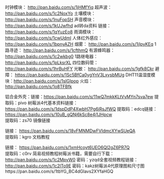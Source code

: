 时钟模块： http://pan.baidu.com/s/1jHMfYiq
超声波： http://pan.baidu.com/s/1c2NoxYo
土壤模块： http://pan.baidu.com/s/1nuFopSH
声音模块： http://pan.baidu.com/s/1kUJwfhd
ad转da资料 链接： http://pan.baidu.com/s/1qYuzEo8
雨滴模块： http://pan.baidu.com/s/1cwUdmI
人体红外感应： http://pan.baidu.com/s/1bpnyAZH
烟雾： http://pan.baidu.com/s/1jIpyKEq
1路寻迹： http://pan.baidu.com/s/1cfthmQ
有源蜂鸣器： http://pan.baidu.com/s/1c2wkbg0
1路继电器： http://pan.baidu.com/s/1pLksrXL
四位数码管： http://pan.baidu.com/s/1hrBuHFY
光敏： http://pan.baidu.com/s/1gfk8Ckr
避障： https://pan.baidu.com/s/1Sc5BfCa0ygYnV3LxysbMUg
DHT11温湿度模块：http://pan.baidu.com/s/1slGIpop
火焰： http://pan.baidu.com/s/1o8TFBfk


铝合金外壳：链接：https://pan.baidu.com/s/11wQ7mkkKLtVyMYn7sva7ew 
提取码：pivo
树莓派4代基本资料链接：https://pan.baidu.com/s/1dspDdP4XwbH7Pg6iRsJfWQ 
提取码：edcq链接：  https://pan.baidu.com/s/10uB_gQNj6kSc8e4j1JHpcw  
提取码：zs70 
镜像链接

链接：  https://pan.baidu.com/s/18vFMNMDwFVIdmcXYwSUeQA  
提取码：kgro 
文档教程

链接：  https://pan.baidu.com/s/1xmHcoyt6UEO6QI2gZ6PR7Q  
提取码：c0rv 
简易视频教程树莓派书籍，需要自行下载：  http://pan.baidu.com/s/1c2MpvW0  密码：yzqd全套视频教程链接：  http://pan.baidu.com/s/1c2ITo9E  密码：kakz树莓派4代原理图和尺寸图https://pan.baidu.com/s/1tbYG_BC4dGlavs2XYfaHGQ

